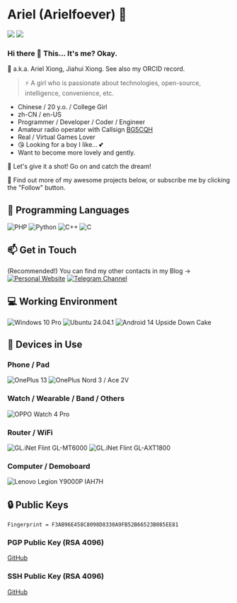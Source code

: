 # Ariel (Arielfoever) 🔭

![](https://github-readme-stats.vercel.app/api?username=Arielfoever&show_icons=true&hide_border=true&icon_color=000&title_color=000&include_all_commits_disable=false&count_private=true)
![](https://github-readme-stats.vercel.app/api/top-langs?username=Arielfoever&hide_border=true&title_color=000&layout=compact)

### Hi there 👋 This... It's me? Okay.

💬 a.k.a. Ariel Xiong, Jiahui Xiong. See also my ORCID record.
> ⚡ A girl who is passionate about technologies, open-source, intelligence, convenience, etc.

- Chinese / 20 y.o. / College Girl
- zh-CN / en-US
- Programmer / Developer / Coder / Engineer
- Amateur radio operator with Callsign [BG5CQH](https://www.qrz.com/db/BG5CQH)
- Real / Virtual Games Lover
- 😘 Looking for a boy I like... 💕
- Want to become more lovely and gently.



💖 Let's give it a shot! Go on and catch the dream!

🤔 Find out more of my awesome projects below, or subscribe me by clicking the "Follow" button.

## 🌱 Programming Languages

![PHP](https://img.shields.io/badge/-PHP-777bb4?style=flat-square&logo=PHP&logoColor=fff)
![Python](https://img.shields.io/badge/-Python-3776ab?style=flat-square&logo=python&logoColor=fff)
![C++](https://img.shields.io/badge/-C%2b%2b-00599c?style=flat-square&logo=C%2b%2b&logoColor=fff)
![C](https://img.shields.io/badge/-C-a8b9cc?style=flat-square&logo=C&logoColor=fff)

## 📫 Get in Touch

(Recommended!) You can find my other contacts in my Blog -> [![Personal Website](https://img.shields.io/badge/-StarRoad%20Blog-ff6550?style=flat-square&logo=bloglovin&logoColor=white&labelColor=ff6550)](https://www.ariels.xyz)
[![Telegram Channel](https://img.shields.io/badge/-Telegram%20Channel-3db6f1?style=flat-square&logo=Telegram&logoColor=white)](https://t.me/arielsxyz)

## 💻 Working Environment

![Windows 10 Pro](https://img.shields.io/badge/Windows%2010%20Pro-00adef?style=flat-square&logo=windows&logoColor=ffffff)
![Ubuntu 24.04.1](https://img.shields.io/badge/Ubuntu%2024.04-dd4814?style=flat-square&logo=ubuntu&logoColor=ffffff)
![Android 14 Upside Down Cake](https://img.shields.io/badge/Android%2014%20Upside%20Down%20Cake-3ddc84?style=flat-square&logo=android&logoColor=ffffff)

## 📱 Devices in Use

### Phone / Pad

![OnePlus 13](https://img.shields.io/badge/OnePlus%2013-f5010c?style=flat-square&logo=oneplus&logoColor=ffffff)
![OnePlus Nord 3 / Ace 2V](https://img.shields.io/badge/OnePlus%20Nord%203%20%2f%20Ace%202V-f5010c?style=flat-square&logo=oneplus&logoColor=ffffff)

### Watch / Wearable / Band / Others

![OPPO Watch 4 Pro](https://img.shields.io/badge/OPPO%20Watch%204%20Pro-0f743d?style=flat-square)

### Router / WiFi

![GL.iNet Flint GL-MT6000](https://img.shields.io/badge/GL.iNet%20Flint%20GL_MT6000-00DBB8?style=flat-square)
![GL.iNet Flint GL-AXT1800](https://img.shields.io/badge/GL.iNet%20Flint%20GL_AXT1800-00DBB8?style=flat-square)

### Computer / Demoboard

![Lenovo Legion Y9000P IAH7H](https://img.shields.io/badge/Lenovo%20Legion%20Y9000P%20IAH7H%20%2f%205%20Pro%2016IAH7H%20(82RF%20%2f%20i7%20%2f%203070%20Ti)-e2231a?style=flat-square&logo=lenovo&logoColor=ffffff)

## 🔒 Public Keys

```
Fingerprint = F3AB96E458C8098D8330A9FB52B66523B085EE81
```

### PGP Public Key (RSA 4096)

[GitHub](https://github.com/Arielfoever.gpg)

### SSH Public Key (RSA 4096)

[GitHub](https://github.com/Arielfoever.keys)
